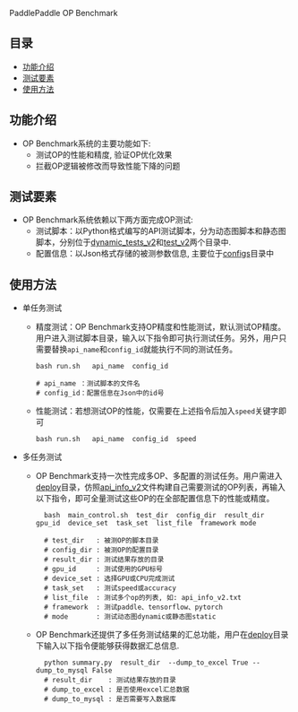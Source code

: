  PaddlePaddle OP Benchmark

## 目录
* [功能介绍](#功能介绍)
* [测试要素](#测试要素)
* [使用方法](#使用方法)

## 功能介绍
- OP Benchmark系统的主要功能如下: 
  - 测试OP的性能和精度, 验证OP优化效果
  - 拦截OP逻辑被修改而导致性能下降的问题

## 测试要素
- OP Benchmark系统依赖以下两方面完成OP测试:
  - 测试脚本：以Python格式编写的API测试脚本，分为动态图脚本和静态图脚本，分别位于[dynamic_tests_v2](https://github.com/PaddlePaddle/benchmark/tree/master/api/dynamic_tests_v2)和[test_v2](https://github.com/PaddlePaddle/benchmark/tree/master/api/tests_v2)两个目录中.
  - 配置信息：以Json格式存储的被测参数信息, 主要位于[configs](https://github.com/PaddlePaddle/benchmark/tree/master/api/tests_v2/configs)目录中


## 使用方法
- 单任务测试
  - 精度测试：OP Benchmark支持OP精度和性能测试，默认测试OP精度。用户进入测试脚本目录，输入以下指令即可执行测试任务。另外，用户只需要替换`api_name`和`config_id`就能执行不同的测试任务。
      ```shell
      bash run.sh   api_name  config_id
      
      # api_name ：测试脚本的文件名
      # config_id：配置信息在Json中的id号
      ```

  - 性能测试：若想测试OP的性能，仅需要在上述指令后加入`speed`关键字即可
      ```shell
      bash run.sh   api_name  config_id  speed
      ```

- 多任务测试
  - OP Benchmark支持一次性完成多OP、多配置的测试任务。用户需进入[deploy](https://github.com/PaddlePaddle/benchmark/tree/master/api/deploy)目录，仿照[api_info_v2](https://github.com/PaddlePaddle/benchmark/blob/master/api/deploy/api_info_v2.txt)文件构建自己需要测试的OP列表，再输入以下指令，即可全量测试这些OP的在全部配置信息下的性能或精度。
    ```shell
      bash  main_control.sh  test_dir  config_dir  result_dir  gpu_id  device_set  task_set  list_file  framework mode
    
      # test_dir   : 被测OP的脚本目录​
      # config_dir : 被测OP的配置目录​
      # result_dir : 测试结果存放的目录​
      # gpu_id     : 测试使用的GPU标号​
      # device_set : 选择GPU或CPU​完成测试
      # task_set   : 测试speed或accuracy​
      # list_file  : 测试多个op的列表​, 如: api_info_v2.txt
      # framework  : 测试paddle、tensorflow、pytorch​
      # mode       : 测试动态图dynamic或静态图static
    ```
  - OP Benchmark还提供了多任务测试结果的汇总功能，用户在[deploy](https://github.com/PaddlePaddle/benchmark/tree/master/api/deploy)目录下输入以下指令便能够获得数据汇总信息.
    ```shell
      python summary.py  result_dir  --dump_to_excel True --dump_to_mysql False​
      # result_dir    : 测试结果存放的目录​
      # dump_to_excel : 是否使用excel汇总数据​
      # dump_to_mysql : 是否需要写入数据库
    ```
